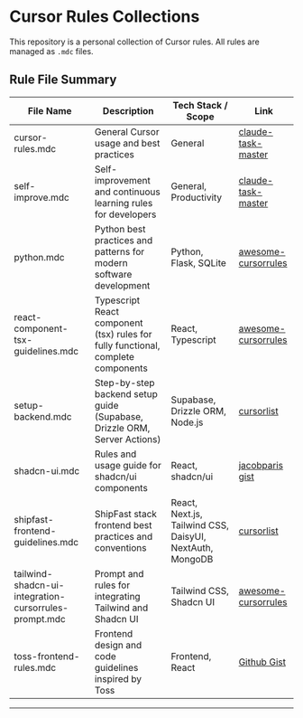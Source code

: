 # Cursor Rules Collections

This repository is a personal collection of Cursor rules. All rules are managed as `.mdc` files.

## Rule File Summary

| File Name | Description | Tech Stack / Scope | Link |
|-----------|-------------|--------------------|------|
| cursor-rules.mdc | General Cursor usage and best practices | General | [claude-task-master](https://github.com/eyaltoledano/claude-task-master/blob/main/.cursor/rules/cursor_rules.mdc) |
| self-improve.mdc | Self-improvement and continuous learning rules for developers | General, Productivity | [claude-task-master](https://github.com/eyaltoledano/claude-task-master/blob/main/.cursor/rules/self_improve.mdc) |
| python.mdc | Python best practices and patterns for modern software development | Python, Flask, SQLite | [awesome-cursorrules](https://github.com/PatrickJS/awesome-cursorrules) |
| react-component-tsx-guidelines.mdc | Typescript React component (tsx) rules for fully functional, complete components | React, Typescript | [awesome-cursorrules](https://github.com/PatrickJS/awesome-cursorrules) |
| setup-backend.mdc | Step-by-step backend setup guide (Supabase, Drizzle ORM, Server Actions) | Supabase, Drizzle ORM, Node.js | [cursorlist](https://cursorlist.com) |
| shadcn-ui.mdc | Rules and usage guide for shadcn/ui components | React, shadcn/ui | [jacobparis gist](https://gist.github.com/jacobparis/ee4d1659896d24130651bca780a3fbbb) |
| shipfast-frontend-guidelines.mdc | ShipFast stack frontend best practices and conventions | React, Next.js, Tailwind CSS, DaisyUI, NextAuth, MongoDB | [cursorlist](https://cursorlist.com) |
| tailwind-shadcn-ui-integration-cursorrules-prompt.mdc | Prompt and rules for integrating Tailwind and Shadcn UI | Tailwind CSS, Shadcn UI | [awesome-cursorrules](https://github.com/PatrickJS/awesome-cursorrules) |
| toss-frontend-rules.mdc | Frontend design and code guidelines inspired by Toss | Frontend, React | [Github Gist](https://gist.github.com/toy-crane/dde6258997519d954063a536fc72d055) |

---
